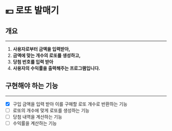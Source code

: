 # 💴 로또 발매기 

## 개요

---

1. **사용자로부터 금액을 입력받아,**
2. **금액에 맞는 개수의 로또를 생성하고,** 
3. **당첨 번호를 입력 받아** 
4. **사용자의 수익률을 출력해주는 프로그램입니다.**


## 구현해야 하는 기능

---

- [x] 구입 금액을 입력 받아 이를 구매할 로또 개수로 반환하는 기능
- [ ] 로또의 개수에 맞게 로또를 생성하는 기능
- [ ] 당첨 내역을 계산하는 기능
- [ ] 수익률을 계산하는 기능